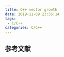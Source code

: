 ```yaml
---
title: C++ vector growth
date: 2019-11-09 23:56:14
tags:
 - C/C++
categories: C/C++
---
```


##

## 参考文献

